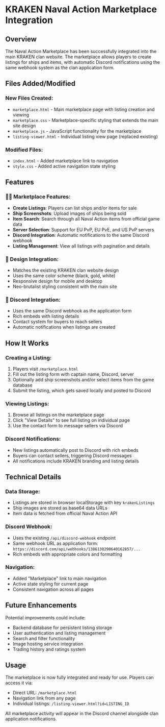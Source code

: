 # KRAKEN Naval Action Marketplace Integration

## Overview
The Naval Action Marketplace has been successfully integrated into the main KRAKEN clan website. The marketplace allows players to create listings for ships and items, with automatic Discord notifications using the same webhook system as the clan application form.

## Files Added/Modified

### New Files Created:
- `marketplace.html` - Main marketplace page with listing creation and viewing
- `marketplace.css` - Marketplace-specific styling that extends the main site design
- `marketplace.js` - JavaScript functionality for the marketplace
- `listing-viewer.html` - Individual listing view page (replaced existing)

### Modified Files:
- `index.html` - Added marketplace link to navigation
- `style.css` - Added active navigation state styling

## Features

### 🏴‍☠️ Marketplace Features:
- **Create Listings**: Players can list ships and/or items for sale
- **Ship Screenshots**: Upload images of ships being sold
- **Item Search**: Search through all Naval Action items from official game data
- **Server Selection**: Support for EU PvP, EU PvE, and US PvP servers
- **Discord Integration**: Automatic notifications to the same Discord webhook
- **Listing Management**: View all listings with pagination and details

### 🎨 Design Integration:
- Matches the existing KRAKEN clan website design
- Uses the same color scheme (black, gold, white)
- Responsive design for mobile and desktop
- Neo-brutalist styling consistent with the main site

### 🔗 Discord Integration:
- Uses the same Discord webhook as the application form
- Rich embeds with listing details
- Contact system for buyers to reach sellers
- Automatic notifications when listings are created

## How It Works

### Creating a Listing:
1. Players visit `/marketplace.html`
2. Fill out the listing form with captain name, Discord, server
3. Optionally add ship screenshots and/or select items from the game database
4. Submit the listing, which gets saved locally and posted to Discord

### Viewing Listings:
1. Browse all listings on the marketplace page
2. Click "View Details" to see full listing on individual page
3. Use the contact form to message sellers via Discord

### Discord Notifications:
- New listings automatically post to Discord with rich embeds
- Buyers can contact sellers, triggering Discord messages
- All notifications include KRAKEN branding and listing details

## Technical Details

### Data Storage:
- Listings are stored in browser localStorage with key `krakenListings`
- Ship images are stored as base64 data URLs
- Item data is fetched from official Naval Action API

### Discord Webhook:
- Uses the existing `/api/discord-webhook` endpoint
- Same webhook URL as application form: `https://discord.com/api/webhooks/1386130290640162857/...`
- Rich embeds with appropriate colors and formatting

### Navigation:
- Added "Marketplace" link to main navigation
- Active state styling for current page
- Consistent navigation across all pages

## Future Enhancements

Potential improvements could include:
- Backend database for persistent listing storage
- User authentication and listing management
- Search and filter functionality
- Image hosting service integration
- Trading history and ratings system

## Usage

The marketplace is now fully integrated and ready for use. Players can access it via:
- Direct URL: `/marketplace.html`
- Navigation link from any page
- Individual listings: `/listing-viewer.html?id=LISTING_ID`

All marketplace activity will appear in the Discord channel alongside clan application notifications.
